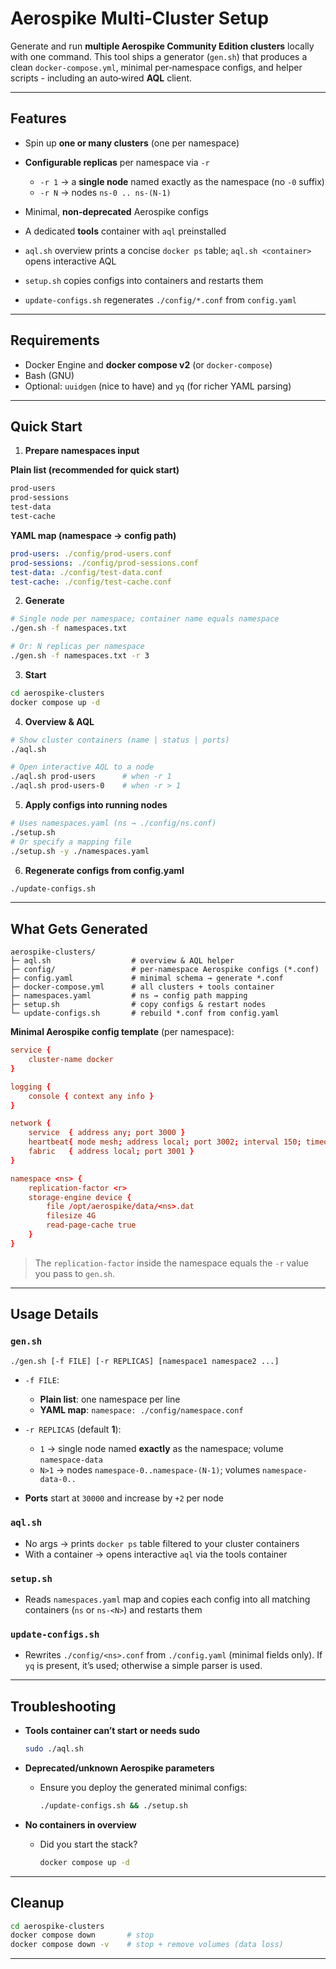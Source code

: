 # Aerospike Multi‑Cluster Setup

Generate and run **multiple Aerospike Community Edition clusters** locally with one command. This tool ships a generator (`gen.sh`) that produces a clean `docker-compose.yml`, minimal per‑namespace configs, and helper scripts - including an auto‑wired **AQL** client.

---

## Features

- Spin up **one or many clusters** (one per namespace)
- **Configurable replicas** per namespace via `-r`
  - `-r 1` → a **single node** named exactly as the namespace (no `-0` suffix)
  - `-r N` → nodes `ns-0 .. ns-(N-1)`

- Minimal, **non‑deprecated** Aerospike configs
- A dedicated **tools** container with `aql` preinstalled
- `aql.sh` overview prints a concise `docker ps` table; `aql.sh <container>` opens interactive AQL
- `setup.sh` copies configs into containers and restarts them
- `update-configs.sh` regenerates `./config/*.conf` from `config.yaml`

---

## Requirements

- Docker Engine and **docker compose v2** (or `docker-compose`)
- Bash (GNU)
- Optional: `uuidgen` (nice to have) and `yq` (for richer YAML parsing)

---

## Quick Start

1. **Prepare namespaces input**

**Plain list (recommended for quick start)**

```txt
prod-users
prod-sessions
test-data
test-cache
```

**YAML map (namespace → config path)**

```yaml
prod-users: ./config/prod-users.conf
prod-sessions: ./config/prod-sessions.conf
test-data: ./config/test-data.conf
test-cache: ./config/test-cache.conf
```

2. **Generate**

```bash
# Single node per namespace; container name equals namespace
./gen.sh -f namespaces.txt

# Or: N replicas per namespace
./gen.sh -f namespaces.txt -r 3
```

3. **Start**

```bash
cd aerospike-clusters
docker compose up -d
```

4. **Overview & AQL**

```bash
# Show cluster containers (name | status | ports)
./aql.sh

# Open interactive AQL to a node
./aql.sh prod-users      # when -r 1
./aql.sh prod-users-0    # when -r > 1
```

5. **Apply configs into running nodes**

```bash
# Uses namespaces.yaml (ns → ./config/ns.conf)
./setup.sh
# Or specify a mapping file
./setup.sh -y ./namespaces.yaml
```

6. **Regenerate configs from config.yaml**

```bash
./update-configs.sh
```

---

## What Gets Generated

```
aerospike-clusters/
├─ aql.sh                  # overview & AQL helper
├─ config/                 # per‑namespace Aerospike configs (*.conf)
├─ config.yaml             # minimal schema → generate *.conf
├─ docker-compose.yml      # all clusters + tools container
├─ namespaces.yaml         # ns → config path mapping
├─ setup.sh                # copy configs & restart nodes
└─ update-configs.sh       # rebuild *.conf from config.yaml
```

**Minimal Aerospike config template** (per namespace):

```conf
service {
    cluster-name docker
}

logging {
    console { context any info }
}

network {
    service  { address any; port 3000 }
    heartbeat{ mode mesh; address local; port 3002; interval 150; timeout 10 }
    fabric   { address local; port 3001 }
}

namespace <ns> {
    replication-factor <r>
    storage-engine device {
        file /opt/aerospike/data/<ns>.dat
        filesize 4G
        read-page-cache true
    }
}
```

> The `replication-factor` inside the namespace equals the `-r` value you pass to `gen.sh`.

---

## Usage Details

### `gen.sh`

```bash
./gen.sh [-f FILE] [-r REPLICAS] [namespace1 namespace2 ...]
```

- `-f FILE`:
  - **Plain list**: one namespace per line
  - **YAML map**: `namespace: ./config/namespace.conf`

- `-r REPLICAS` (default **1**):
  - `1` → single node named **exactly** as the namespace; volume `namespace-data`
  - `N>1` → nodes `namespace-0..namespace-(N-1)`; volumes `namespace-data-0..`

- **Ports** start at `30000` and increase by `+2` per node

### `aql.sh`

- No args → prints `docker ps` table filtered to your cluster containers
- With a container → opens interactive `aql` via the tools container

### `setup.sh`

- Reads `namespaces.yaml` map and copies each config into all matching containers (`ns` or `ns-<N>`) and restarts them

### `update-configs.sh`

- Rewrites `./config/<ns>.conf` from `./config.yaml` (minimal fields only). If `yq` is present, it’s used; otherwise a simple parser is used.

---

## Troubleshooting

- **Tools container can’t start or needs sudo**

  ```bash
  sudo ./aql.sh
  ```

- **Deprecated/unknown Aerospike parameters**
  - Ensure you deploy the generated minimal configs:

    ```bash
    ./update-configs.sh && ./setup.sh
    ```

- **No containers in overview**
  - Did you start the stack?

    ```bash
    docker compose up -d
    ```

---

## Cleanup

```bash
cd aerospike-clusters
docker compose down       # stop
docker compose down -v    # stop + remove volumes (data loss)
```

---
